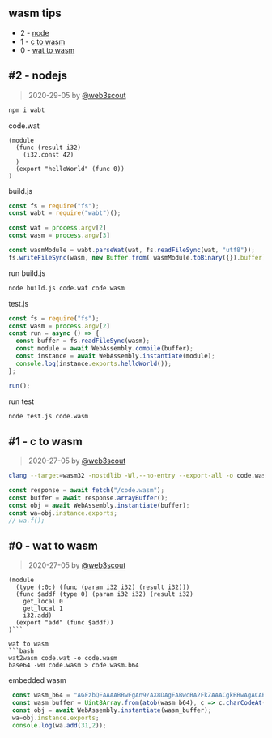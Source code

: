## wasm tips

-  2 - [node](https://github.com/web3scout/wasmtips/blob/master/README.md#2---node)
-  1 - [c to wasm](https://github.com/web3scout/wasmtips/blob/master/README.md#1---c-to-wasm)
-  0 - [wat to wasm](https://github.com/web3scout/wasmtips/blob/master/README.md#0---wat-to-wasm)

## #2 - nodejs
> 2020-29-05 by [@web3scout](https://github.com/web3scout)  
```bash
npm i wabt
```
code.wat
```wat
(module
  (func (result i32)
    (i32.const 42)
  )
  (export "helloWorld" (func 0))
)
```
build.js
```js
const fs = require("fs");
const wabt = require("wabt")();

const wat = process.argv[2]
const wasm = process.argv[3]

const wasmModule = wabt.parseWat(wat, fs.readFileSync(wat, "utf8"));
fs.writeFileSync(wasm, new Buffer.from( wasmModule.toBinary({}).buffer));```
```
run build.js
```bash
node build.js code.wat code.wasm
```
test.js
```js
const fs = require("fs");
const wasm = process.argv[2]
const run = async () => {
  const buffer = fs.readFileSync(wasm);
  const module = await WebAssembly.compile(buffer);
  const instance = await WebAssembly.instantiate(module);
  console.log(instance.exports.helloWorld());
};

run();
```
run test
```bash
node test.js code.wasm
```

## #1 - c to wasm
> 2020-27-05 by [@web3scout](https://github.com/web3scout)  
```bash
clang --target=wasm32 -nostdlib -Wl,--no-entry --export-all -o code.wasm  code.c
```
```js
const response = await fetch("/code.wasm");
const buffer = await response.arrayBuffer();
const obj = await WebAssembly.instantiate(buffer);
const wa=obj.instance.exports;
// wa.f();
```

## #0 - wat to wasm
> 2020-27-05 by [@web3scout](https://github.com/web3scout)  

```wat
(module
  (type (;0;) (func (param i32 i32) (result i32)))
  (func $addf (type 0) (param i32 i32) (result i32)
    get_local 0
    get_local 1
    i32.add)
  (export "add" (func $addf))
)```

wat to wasm
```bash
wat2wasm code.wat -o code.wasm
base64 -w0 code.wasm > code.wasm.b64
```
embedded wasm
```js
 const wasm_b64 = "AGFzbQEAAAABBwFgAn9/AX8DAgEABwcBA2FkZAAACgkBBwAgACABags="
 const wasm_buffer = Uint8Array.from(atob(wasm_b64), c => c.charCodeAt(0)).buffer;    
 const obj = await WebAssembly.instantiate(wasm_buffer);
 wa=obj.instance.exports;
 console.log(wa.add(31,2));
```
